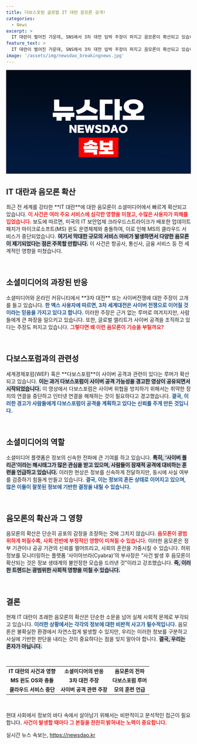 ```yaml
---
title: 다보스포럼 글로벌 IT 대란 음모론 공개!
categories:
  - News
excerpt: >
  IT 대란이 벌어진 가운데, SNS에서 3차 대전 임박 주장이 퍼지고 음모론이 확산되고 있습니다. 다보스포럼 배후설까지 등장한 이 혼란의 진실은 과연 무엇일까요? 클릭하고 확인해보세요!
feature_text: >
  IT 대란이 벌어진 가운데, SNS에서 3차 대전 임박 주장이 퍼지고 음모론이 확산되고 있습니다. 다보스포럼 배후설까지 등장한 이 혼란의 진실은 과연 무엇일까요? 클릭하고 확인해보세요!
image: '/assets/img/newsdao_breakingnews.jpg'
---
```


<p><img src="/assets/img/newsdao_breakingnews.jpg" alt="koreaapp 속보" /></p>

<h2 data-ke-size="size26">IT 대란과 음모론 확산</h2>

<p data-ke-size="size16">최근 전 세계를 강타한 **IT 대란**에 대한 음모론이 소셜미디어에서 빠르게 확산되고 있습니다. <b><span style="color: #ee2323;">이 사건은 여러 주요 서비스에 심각한 영향을 미쳤고, 수많은 사용자가 피해를 입었습니다.</span></b> 보도에 따르면, 미국의 IT 보안업체 크라우드스트라이크가 배포한 업데이트 패치가 마이크로소프트(MS) 윈도 운영체제와 충돌하여, 이로 인해 MS의 클라우드 서비스가 중단되었습니다. <b><span style="background-color: #21538527;">여기서 막대한 규모의 서비스 마비가 발생하면서 다양한 음모론이 제기되었다는 점은 주목할 만합니다.</span></b> 이 사건은 항공사, 통신사, 금융 서비스 등 전 세계적인 영향을 미쳤습니다.</p>

<p data-ke-size="size16">&nbsp;</p>

<h2 data-ke-size="size26">소셜미디어의 과장된 반응</h2>

<p data-ke-size="size16">소셜미디어와 온라인 커뮤니티에서 **3차 대전** 또는 사이버전쟁에 대한 주장이 고개를 들고 있습니다. <b><span style="color: #1a5490;">한 엑스 사용자에 따르면, 3차 세계대전은 사이버 전쟁으로 이어질 것이라는 믿음을 가지고 있다고 합니다.</span></b> 이러한 주장은 근거 없는 루머로 여겨지지만, 사람들에게 큰 파장을 일으키고 있습니다. 또한, 글로벌 엘리트가 사이버 공격을 조직하고 있다는 주장도 퍼지고 있습니다. <b><span style="color: #ee2323;">그렇다면 왜 이런 음모론이 기승을 부릴까요?</span></b></p>

<p data-ke-size="size16">&nbsp;</p>

<h2 data-ke-size="size26">다보스포럼과의 관련성</h2>

<p data-ke-size="size16">세계경제포럼(WEF) 혹은 **다보스포럼**이 사이버 공격과 관련이 있다는 루머가 확산되고 있습니다. <b><span style="background-color: #21538527;">이는 과거 다보스포럼이 사이버 공격 가능성을 경고한 영상이 공유되면서 시작되었습니다.</span></b> 이 영상에서 다보스포럼은 사이버 위협을 방지하기 위해서는 취약한 장치의 연결을 중단하고 인터넷 연결을 해제하는 것이 필요하다고 경고했습니다. <b><span style="color: #1a5490;">결국, 이러한 경고가 사람들에게 다보스포럼이 공격을 계획하고 있다는 신뢰를 주게 만든 것입니다.</span></b></p>

<p data-ke-size="size16">&nbsp;</p>

<h2 data-ke-size="size26">소셜미디어의 역할</h2>

<p data-ke-size="size16">소셜미디어 플랫폼은 정보의 신속한 전파에 큰 기여를 하고 있습니다. <b><span style="background-color: #21538527;">특히, ‘사이버 폴리곤’이라는 해시태그가 많은 관심을 받고 있으며, 사람들이 잠재적 공격에 대비하는 훈련을 언급하고 있습니다.</span></b> 이러한 현상은 정보를 신속하게 전달하지만, 동시에 사실 여부를 검증하기 힘들게 만들고 있습니다. <b><span style="color: #1a5490;">결국, 이는 정보의 혼돈 상태로 이어지고 있으며, 많은 이들이 잘못된 정보에 기반한 결정을 내릴 수 있습니다.</span></b></p>

<p data-ke-size="size16">&nbsp;</p>

<h2 data-ke-size="size26">음모론의 확산과 그 영향</h2>

<p data-ke-size="size16">음모론의 확산은 단순히 공포의 감정을 조장하는 것에 그치지 않습니다. <b><span style="color: #ee2323;">음모론이 광범위하게 퍼질수록, 사회 전반에 부정적인 영향이 미쳐질 수 있습니다.</span></b> 이러한 음모론은 정부 기관이나 공공 기관의 신뢰를 떨어뜨리고, 사회의 혼란을 가중시킬 수 있습니다. 허위 정보를 모니터링하는 플랫폼 ‘사이아브라(Cyabra)’의 부사장은 “사건 발생 후 음모론이 확산되는 것은 정보 생태계의 불안정한 모습을 드러낸 것”이라고 강조했습니다. <b><span style="background-color: #21538527;">즉, 이러한 트렌드는 광범위한 사회적 영향을 미칠 수 있습니다.</span></b></p>

<p data-ke-size="size16">&nbsp;</p>

<h2 data-ke-size="size26">결론</h2>

<p data-ke-size="size16">현재 IT 대란이 초래한 음모론의 확산은 단순한 소문을 넘어 실제 사회적 문제로 부각되고 있습니다. <b><span style="color: #1a5490;">이러한 상황에서는 각각의 정보에 대한 비판적 사고가 필수적입니다.</span></b> 음모론은 불확실한 환경에서 자연스럽게 발생할 수 있지만, 우리는 이러한 정보를 구분하고 사실에 기반한 판단을 내리는 것이 중요하다는 점을 잊지 말아야 합니다. <b><span style="background-color: #21538527;">결국, 우리는 혼자가 아닙니다.</span></b></p>

<p data-ke-size="size16">&nbsp;</p>

<table>
<tr>
<td style="text-align: center; height: 17px;"><b>IT 대란의 사건과 영향</b></td>
<td style="text-align: center; height: 17px;"><b>소셜미디어의 반응</b></td>
<td style="text-align: center; height: 17px;"><b>음모론의 전파</b></td>
<tr>
<td style="text-align: center; height: 17px;"><b>MS 윈도 OS와 충돌</b></td>
<td style="text-align: center; height: 17px;"><b>3차 대전 주장</b></td>
<td style="text-align: center; height: 17px;"><b>다보스포럼 루머</b></td>
</tr>
<tr>
<td style="text-align: center; height: 17px;"><b>클라우드 서비스 중단</b></td>
<td style="text-align: center; height: 17px;"><b>사이버 공격 관련 주장</b></td>
<td style="text-align: center; height: 17px;"><b>모의 훈련 언급</b></td>
</tr>
</table>

<p data-ke-size="size16">&nbsp;</p>

<p data-ke-size="size16">현대 사회에서 정보의 바다 속에서 살아남기 위해서는 비판적이고 분석적인 접근이 필요합니다. <b><span style="color: #ee2323;">사건이 발생할 때마다 그 본질을 찬찬히 밝혀내는 노력이 중요합니다.</span></b></p>
실시간 뉴스 속보는, <a href="https://newsdao.kr" rel="dofollow">https://newsdao.kr</a>



